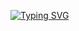 [![Typing SVG](https://readme-typing-svg.demolab.com?font=Alata&size=32&pause=1000&color=F7AD67&width=435&lines=Example)](https://git.io/typing-svg)
